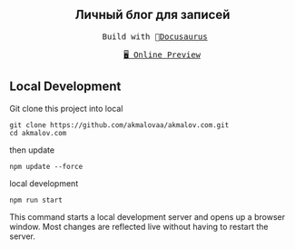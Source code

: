 <h2 align="center">
Личный блог для записей
</h2>

<pre align="center">
 Build with 🦖<a href="https://docusaurus.io/">Docusaurus</a>
</pre>

<pre align="center">
    <a href="https://akmalov.com">🖥 Online Preview</a>
</pre>

## Local Development

Git clone this project into local

```shell
git clone https://github.com/akmalovaa/akmalov.com.git
cd akmalov.com
```

then update

```shell
npm update --force
```

local development

```shell
npm run start
```

This command starts a local development server and opens up a browser window. Most changes are reflected live without having to restart the server.

